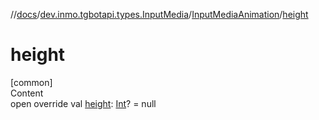 //[docs](../../../index.md)/[dev.inmo.tgbotapi.types.InputMedia](../index.md)/[InputMediaAnimation](index.md)/[height](height.md)



# height  
[common]  
Content  
open override val [height](height.md): [Int](https://kotlinlang.org/api/latest/jvm/stdlib/kotlin/-int/index.html)? = null  



